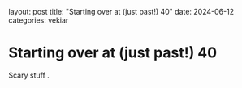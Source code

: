 layout: post
title: "Starting over at (just past!) 40"
date: 2024-06-12
categories: vekiar

# Starting over at (just past!) 40
Scary stuff <here>.
